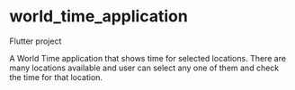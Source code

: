 # world_time_application 

Flutter project

A World Time application that shows time for selected locations. There are many locations available and user can select any one of them and check the time for that location.

